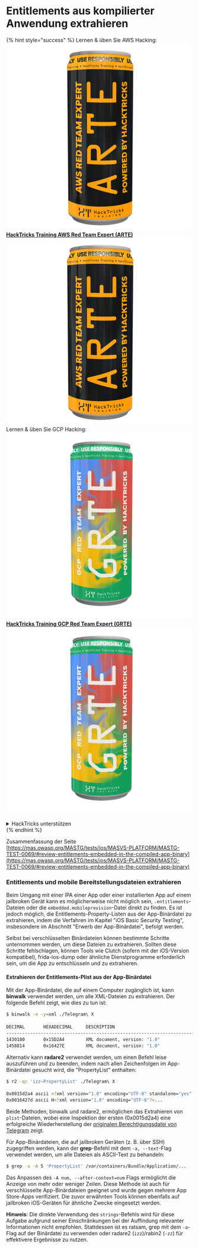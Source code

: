 # Entitlements aus kompilierter Anwendung extrahieren

{% hint style="success" %}
Lernen & üben Sie AWS Hacking:<img src="/.gitbook/assets/arte.png" alt="" data-size="line">[**HackTricks Training AWS Red Team Expert (ARTE)**](https://training.hacktricks.xyz/courses/arte)<img src="/.gitbook/assets/arte.png" alt="" data-size="line">\
Lernen & üben Sie GCP Hacking: <img src="/.gitbook/assets/grte.png" alt="" data-size="line">[**HackTricks Training GCP Red Team Expert (GRTE)**<img src="/.gitbook/assets/grte.png" alt="" data-size="line">](https://training.hacktricks.xyz/courses/grte)

<details>

<summary>HackTricks unterstützen</summary>

* Überprüfen Sie die [**Abonnementpläne**](https://github.com/sponsors/carlospolop)!
* **Treten Sie der** 💬 [**Discord-Gruppe**](https://discord.gg/hRep4RUj7f) oder der [**Telegram-Gruppe**](https://t.me/peass) bei oder **folgen** Sie uns auf **Twitter** 🐦 [**@hacktricks\_live**](https://twitter.com/hacktricks\_live)**.**
* **Teilen Sie Hacking-Tricks, indem Sie PRs an die** [**HackTricks**](https://github.com/carlospolop/hacktricks) und [**HackTricks Cloud**](https://github.com/carlospolop/hacktricks-cloud) GitHub-Repos senden.

</details>
{% endhint %}


Zusammenfassung der Seite [https://mas.owasp.org/MASTG/tests/ios/MASVS-PLATFORM/MASTG-TEST-0069/#review-entitlements-embedded-in-the-compiled-app-binary](https://mas.owasp.org/MASTG/tests/ios/MASVS-PLATFORM/MASTG-TEST-0069/#review-entitlements-embedded-in-the-compiled-app-binary)

### **Entitlements und mobile Bereitstellungsdateien extrahieren**

Beim Umgang mit einer IPA einer App oder einer installierten App auf einem jailbroken Gerät kann es möglicherweise nicht möglich sein, `.entitlements`-Dateien oder die `embedded.mobileprovision`-Datei direkt zu finden. Es ist jedoch möglich, die Entitlements-Property-Listen aus der App-Binärdatei zu extrahieren, indem die Verfahren im Kapitel "iOS Basic Security Testing", insbesondere im Abschnitt "Erwerb der App-Binärdatei", befolgt werden.

Selbst bei verschlüsselten Binärdateien können bestimmte Schritte unternommen werden, um diese Dateien zu extrahieren. Sollten diese Schritte fehlschlagen, können Tools wie Clutch (sofern mit der iOS-Version kompatibel), frida-ios-dump oder ähnliche Dienstprogramme erforderlich sein, um die App zu entschlüsseln und zu extrahieren.

#### **Extrahieren der Entitlements-Plist aus der App-Binärdatei**

Mit der App-Binärdatei, die auf einem Computer zugänglich ist, kann **binwalk** verwendet werden, um alle XML-Dateien zu extrahieren. Der folgende Befehl zeigt, wie dies zu tun ist:
```bash
$ binwalk -e -y=xml ./Telegram\ X

DECIMAL       HEXADECIMAL     DESCRIPTION
--------------------------------------------------------------------------------
1430180       0x15D2A4        XML document, version: "1.0"
1458814       0x16427E        XML document, version: "1.0"
```
Alternativ kann **radare2** verwendet werden, um einen Befehl leise auszuführen und zu beenden, indem nach allen Zeichenfolgen im App-Binärdatei gesucht wird, die "PropertyList" enthalten:
```bash
$ r2 -qc 'izz~PropertyList' ./Telegram\ X

0x0015d2a4 ascii <?xml version="1.0" encoding="UTF-8" standalone="yes"?>...
0x0016427d ascii H<?xml version="1.0" encoding="UTF-8"?>...
```
Beide Methoden, binwalk und radare2, ermöglichen das Extrahieren von `plist`-Dateien, wobei eine Inspektion der ersten (0x0015d2a4) eine erfolgreiche Wiederherstellung der [originalen Berechtigungsdatei von Telegram](https://github.com/peter-iakovlev/Telegram-iOS/blob/77ee5c4dabdd6eb5f1e2ff76219edf7e18b45c00/Telegram-iOS/Telegram-iOS-AppStoreLLC.entitlements) zeigt.

Für App-Binärdateien, die auf jailbroken Geräten (z. B. über SSH) zugegriffen werden, kann der **grep**-Befehl mit dem `-a, --text`-Flag verwendet werden, um alle Dateien als ASCII-Text zu behandeln:
```bash
$ grep -a -A 5 'PropertyList' /var/containers/Bundle/Application/...
```
Das Anpassen des `-A num, --after-context=num` Flags ermöglicht die Anzeige von mehr oder weniger Zeilen. Diese Methode ist auch für verschlüsselte App-Binärdateien geeignet und wurde gegen mehrere App Store-Apps verifiziert. Die zuvor erwähnten Tools können ebenfalls auf jailbroken iOS-Geräten für ähnliche Zwecke eingesetzt werden.

**Hinweis**: Die direkte Verwendung des `strings`-Befehls wird für diese Aufgabe aufgrund seiner Einschränkungen bei der Auffindung relevanter Informationen nicht empfohlen. Stattdessen ist es ratsam, grep mit dem `-a`-Flag auf der Binärdatei zu verwenden oder radare2 (`izz`)/rabin2 (`-zz`) für effektivere Ergebnisse zu nutzen.
